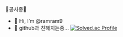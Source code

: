 🚧공사중🚧
- 👋 Hi, I’m @ramram9
- 👀 github과 친해지는중...
[![Solved.ac Profile](http://mazassumnida.wtf/api/generate_badge?boj=ninerams)](https://solved.ac/ninerams)
<!---
ramram9/ramram9 is a ✨ special ✨ repository because its `README.md` (this file) appears on your GitHub profile.
You can click the Preview link to take a look at your changes.
--->
